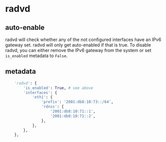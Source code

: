 # radvd

## auto-enable

radvd will check whether any of the not configured interfaces have an
IPv6 gateway set. radvd will only get auto-enabled if that is true. To
disable radvd, you can either remove the IPv6 gateway from the system
or set `is_enabled` metadata to `False`.

## metadata

```python
    'radvd': {
        'is_enabled': True, # see above
        'interfaces': {
            'eth1': {
                'prefix': '2001:db8:10:73::/64',
                'rdnss': {
                    '2001:db8:10:71::1',
                    '2001:db8:10:71::2',
                },
            },
        },
    },
```
